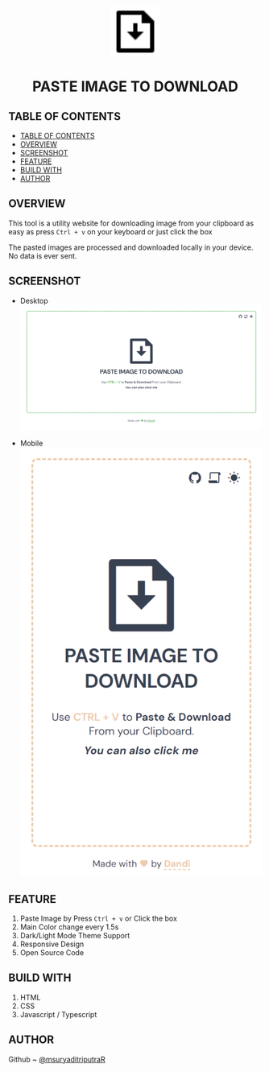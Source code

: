 <p align='center'>
  <img src="./src/img/favicon.svg" width="100px" alt="logo">
</p>
<h1 align='center'> PASTE IMAGE TO DOWNLOAD</h1>

## TABLE OF CONTENTS
- [TABLE OF CONTENTS](#table-of-contents)
- [OVERVIEW](#overview)
- [SCREENSHOT](#screenshot)
- [FEATURE](#feature)
- [BUILD WITH](#build-with)
- [AUTHOR](#author)


## OVERVIEW 

This tool is a utility website for downloading image from your clipboard as easy as press ```Ctrl + v``` on your keyboard or just click the box

The pasted images are processed and downloaded locally in your device.
No data is ever sent.

## SCREENSHOT

- Desktop
![ScreenShot Desktop](./src/img/screenshot-desktop.png)

- Mobile
![ScreenShot Mobile](./src/img/screenshot-mobile.png)

## FEATURE

1. Paste Image by Press ```Ctrl + v``` or Click the box
2. Main Color change every 1.5s
3. Dark/Light Mode Theme Support
4. Responsive Design
5. Open Source Code

## BUILD WITH

1. HTML
2. CSS
3. Javascript / Typescript

## AUTHOR

Github ~ [@msuryaditriputraR](https://github.com/msuryaditriputraR)